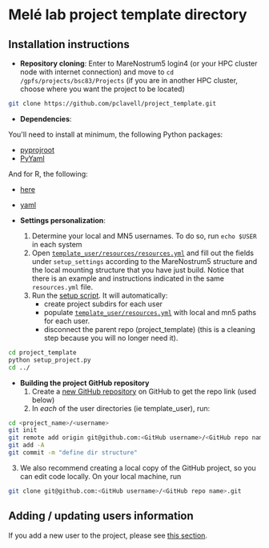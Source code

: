 # Melé lab project template directory


## Installation instructions


* **Repository cloning**:
Enter to MareNostrum5 login4 (or your HPC cluster node with internet connection) and move to `cd /gpfs/projects/bsc83/Projects` (if you are in another HPC cluster, choose where you want the project to be located)
```bash
git clone https://github.com/pclavell/project_template.git
```

* **Dependencies**:

You'll need to install at minimum, the following Python packages:
* [pyprojroot](https://anaconda.org/conda-forge/pyprojroot)
* [PyYaml](https://anaconda.org/conda-forge/pyyaml/)

And for R, the following:
* [here](https://cran.r-project.org/web/packages/here/vignettes/here.html)
* [yaml](https://cran.r-project.org/web/packages/yaml/index.html)

* **Settings personalization**:
  1) Determine your local and MN5 usernames. To do so, run `echo $USER` in each system
  2) Open [`template_user/resources/resources.yml`](template_user/resources/resources.yml) and fill out the fields under `setup_settings` according to the MareNostrum5 structure and the local mounting structure that you have just build. Notice that there is an example and instructions indicated in the same `resources.yml` file.
  <!-- TODO : add a link to the section on the mounting and philosophy -->
  3) Run the [setup script](setup_project.py). It will automatically:
     * create project subdirs for each user
     * populate [`template_user/resources.yml`](template_user/resources/resources.yml) with local and mn5 paths for each user.
     * disconnect the parent repo (project_template) (this is a cleaning step because you will no longer need it).

```bash
cd project_template
python setup_project.py
cd ../
```

* **Building the project GitHub repository**
  1) Create a [new GitHub repository](https://github.com/new) on GitHub to get the repo link (used below)
  2) In *each* of the user directories (ie template_user), run:

```bash
cd <project_name>/<username>
git init
git remote add origin git@github.com:<GitHub username>/<GitHub repo name>.git
git add -A
git commit -m "define dir structure"
```
  3) We also recommend creating a local copy of the GitHub project, so you can edit code locally. On your local machine, run

```bash
git clone git@github.com:<GitHub username>/<GitHub repo name>.git
```

  <!-- The following step is *heavily discouraged* and unnecessary. However, users lacking mounting might want to copy the whole directory to each system you need it on. For example, if initialized on MN5 and copying to local, run:
```bash
cd ../.. # go to parent dir where project sits
scp -r <bsc_username>@transfer1.bsc.es:/gpfs/projects/bsc83/Projects/<project_name> <project_name>
``` -->

## Adding / updating users information

If you add a new user to the project, please see [this section](template_user/#adding--updating-users-information).

<!-- # Other recommendations

## Managing mounting

* **Set up local mounting structure**:
Mountings are a way to access remote filesystems (eg. HPC cluster) as they were integrated into our local filesystem (as if they were inside our computer).
We recommend having two directoriess, one for `/gpfs/projects/bsc83` (aka projects) and another for `/gpfs/scratch/bsc83` (aka scratch).
You can do it as follows (recommendation: add it in the `~/.bashrc` as a function):
```bash
sudo vim ~/.bashrc # you can also use nano or manually edit it with a GUI
```
Copy the following functions within `~/.bashrc` (remember to manually replace `<bscuser>`, `<projects_target_directory>` (where projects will be mounted to) and `<scratch_target_directory>` (where scratch will be mounted to):
```bash
mountprojects(){
echo "-Trying to mount MareNostrum5: Projects"
sshfs -o workaround=rename <bscuser>@transfer1.bsc.es:/gpfs/projects/bsc83/ <projects_target_directory> # replace with your bsc user and your target directory (eg. /home/pclavell/mounts/projects)
echo "MareNostrum5 Projects mounted"
}

mountscratch(){
echo "Trying to mount MareNostrum5: Scratch"
sshfs -o workaround=rename <bscuser>@transfer1.bsc.es:/gpfs/scratch/bsc83/ <scratch_target_directory> # replace with your bsc user and your target directory (eg. /home/pclavell/mounts/scratch)
echo "MareNostrum5 Scratch mounted"
}

mountall(){
mountprojects
mountscratch
}
```

Create `<projects_target_directory>` and `<scratch_target_directory>`:

```bash
cd ~
mkdir <projects_target_directory>
mkdir <scratch_target_directory>
```

## Advice for managing git, mounting, and cluster

This organization framework is designed to automatically detect if you are working in local/mounting or in the cluster. It is very useful to work on the mounting because we can use IDEs and GUIs like Rstudio and VScode. However, in many cases we have mounting lag causing code loss and annoying lagginess. With this framework this is partially solved:
- mount as usual (it will be used as source of the data and for outputs)
- instead of working in the mounted dirs, clone your project repository (created during installation) to your local filesystem.

If you do it correctly, you will be able to access your code from this local directory and also from the mounted directory. The local directory is where you will work on your code, the mounted directory will be the source of the data. The advantage of this framework is that all paths will work the same. Just remember to keep using git and pull/push.
![framework_visualization](dev/framework_visualization.jpg) -->
